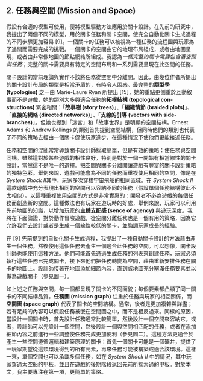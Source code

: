 ## 2. 任務與空間 (Mission and Space)

假設有合適的模型可使用，便將模型驅動方法應用於關卡設計。在先前的研究中，我提出了兩個不同的模型，用於關卡任務和關卡空間，使完全自動化關卡生成過程的不同步驟更加容易 [9]。一個關卡的任務可以被視為一種任務的流程圖與玩家為了過關而需要完成的挑戰。一個關卡的空間由它的地理布局組成，或者由地圖呈現，或者由非常像地圖的節點網絡所組成。我認為*一個完整的關卡需要包含著空間與任務*；完整的關卡需要具有特定的空間布局和一系列需要呈現在此空間的任務。

關卡設計的當前理論與實作不該將任務從空間中分離開。因此，由幾位作者所提出的關卡設計布局的類型是相當矛盾的，有時令人困惑。最完整的**類型學 (typologies)** 之一由 Marie-Laure Ryan 所提出 [15]，她的重點更側重於互動敘事而不是遊戲，她的類別大多與適合任務的**拓樸結構 (topological con-structions)** 緊密相關：「**故事樹 (story trees)**」、「**編織情節 (braided plots)**」、「**直接的網絡 (directed networks)**」、「**支線的引導 (vectors with side-branches)**」。但她也提到「迷宮」和「故事世界」是明顯的空間結構。Ernest Adams 和 Andrew Rollings 的類別首先提到空間結構，但同時他們的類別也代表了不同的策略去經由一個關卡促使玩家進步，在這種情況下使他們更能接近任務。

任務和空間的混亂常常導致關卡設計師採取簡單，但是有效的策略：使任務與空間同構。雖然這對於某些遊戲的相性良好，特別是對於一個一開始有相當線性的關卡設計，當然這不是唯一的選擇。把空間與關卡分離開讓遊戲有豐富的關卡設計策略的獨特色彩。舉例來說，遊戲可能會為不同的任務而重複使用相同的空間，像是在 *System Shock II*其中，玩家多次穿梭宇宙飛船的相同區域。在 *System Shock II* 這款遊戲中充分表現出相同的空間可以容納不同的任務（假設單個任務結構彼此不太相似）。以這種重複使用空間的方式是非常實惠的：開發者不必為遊戲的每個任務而創造新的空間。這種做法也有玩家在遊玩時的好處，舉例來說，玩家可以利用先前地圖的知識，以增加玩家的**主體支配感 (sence of agency)** 與遊玩深度。我將在下面論證，對於動作冒險遊戲，從空間分離任務也是一個有用的策略，因為它允許我們去設計或者是生成一個線性較低的關卡，並強調玩家成長的經驗。

在 [9] 先前提到的自動化關卡生成過程，我提出了一種自動關卡設計的方法藉由產生一個任務，然後使用這個任務去產生一個適合此任務的空間。可以想像，關卡設計師也能使用這種方法。他們可能首先通過生成任務的列表來創建任務，玩家必須執行這些任務已完成關卡，接下來他們把任務轉變為空間，藉由重新安排任務在關卡的地圖上。設計師接著在地圖添加細節內容，直到該地圖充分塞滿任務要素並以做為遊戲關卡（參見圖一）。

如上述之任務與空間，每一個都呈現了關卡的不同面貌；每個要素都凸顯了同一關卡的不同結構品質。**任務圖 (mission graph)** 注重於任務與玩家的相互關係，而**空間圖 (space graph)** 代表了關卡的空間結構。通常，後者是更加複雜與詳盡；若有足夠的內容可以假設任務被嵌在空間圖之中，而不是相反過來。同樣的原因，當設計一個關卡時，首先設計任務通常比較簡單，然後設計一個空間來容納它。或者，設計師可以先設計一個空間，然後設計一個與空間相匹配的任務，或者在添加細節內容之前進行一些調整使任務完成更加便利（參見圖二）。這種方法更適合於產生一些空間遵循邏輯和建築原理的關卡：首先一個關卡可能是一個礦井，提供了一玩家期望從這類環境得到的所有元素，再來任務可能被構築成適合該環境。這樣一來，單個空間也可以承載多個任務，如在 *System Shock II* 中的情況，其中玩家穿過太空船的甲板，並且在遊戲的後期階段返回先前所探索過的甲板。對於本文，我主要專注在第一項，更簡單的策略。
